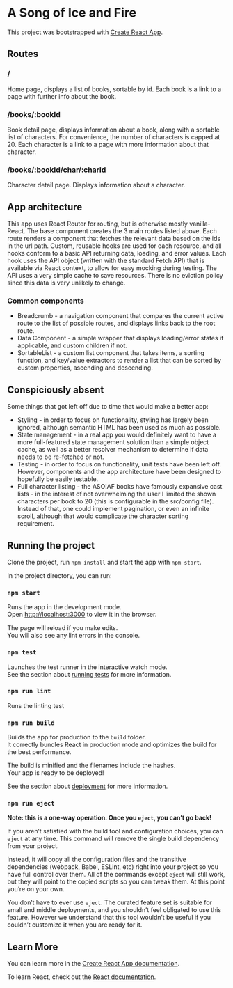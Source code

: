 # A Song of Ice and Fire

This project was bootstrapped with [Create React App](https://github.com/facebook/create-react-app).


## Routes

### /
Home page, displays a list of books, sortable by id. Each book is a link to a page with further info about the book.

### /books/:bookId
Book detail page, displays information about a book, along with a sortable list of characters. For convenience, the number of characters is capped at 20. Each character is a link to a page with more information about that character.

### /books/:bookId/char/:charId
Character detail page. Displays information about a character.

## App architecture
This app uses React Router for routing, but is otherwise mostly vanilla-React.  The base component creates the 3 main routes listed above. Each route renders a component that fetches the relevant data based on the ids in the url path.  Custom, reusable hooks are used for each resource, and all hooks conform to a basic API returning data, loading, and error values.  Each hook uses the API object (written with the standard Fetch API) that is available via React context, to allow for easy mocking during testing. The API uses a very simple cache to save resources. There is no eviction policy since this data is very unlikely to change.

### Common components
 * Breadcrumb - a navigation component that compares the current active route to the list of possible routes, and displays links back to the root route.
 * Data Component - a simple wrapper that displays loading/error states if applicable, and custom children if not.
 * SortableList - a custom list component that takes items, a sorting function, and key/value extractors to render a list that can be sorted by custom properties, ascending and descending.

## Conspiciously absent
Some things that got left off due to time that would make a better app:
* Styling - in order to focus on functionality, styling has largely been ignored, although semantic HTML has been used as much as possible.
* State management - in a real app you would definitely want to have a more full-featured state management solution than a simple object cache, as well as a better resolver mechanism to determine if data needs to be re-fetched or not.
* Testing - in order to focus on functionality, unit tests have been left off. However, components and the app architecture have been designed to hopefully be easily testable.
* Full character listing - the ASOIAF books have famously expansive cast lists - in the interest of not overwhelming the user I limited the shown characters per book to 20 (this is configurable in the src/config file). Instead of that, one could implement pagination, or even an infinite scroll, although that would complicate the character sorting requirement.


## Running the project

Clone the project, run `npm install` and start the app with `npm start`.

In the project directory, you can run:

### `npm start`

Runs the app in the development mode.\
Open [http://localhost:3000](http://localhost:3000) to view it in the browser.

The page will reload if you make edits.\
You will also see any lint errors in the console.

### `npm test`

Launches the test runner in the interactive watch mode.\
See the section about [running tests](https://facebook.github.io/create-react-app/docs/running-tests) for more information.

### `npm run lint`

Runs the linting test

### `npm run build`

Builds the app for production to the `build` folder.\
It correctly bundles React in production mode and optimizes the build for the best performance.

The build is minified and the filenames include the hashes.\
Your app is ready to be deployed!

See the section about [deployment](https://facebook.github.io/create-react-app/docs/deployment) for more information.

### `npm run eject`

**Note: this is a one-way operation. Once you `eject`, you can’t go back!**

If you aren’t satisfied with the build tool and configuration choices, you can `eject` at any time. This command will remove the single build dependency from your project.

Instead, it will copy all the configuration files and the transitive dependencies (webpack, Babel, ESLint, etc) right into your project so you have full control over them. All of the commands except `eject` will still work, but they will point to the copied scripts so you can tweak them. At this point you’re on your own.

You don’t have to ever use `eject`. The curated feature set is suitable for small and middle deployments, and you shouldn’t feel obligated to use this feature. However we understand that this tool wouldn’t be useful if you couldn’t customize it when you are ready for it.

## Learn More

You can learn more in the [Create React App documentation](https://facebook.github.io/create-react-app/docs/getting-started).

To learn React, check out the [React documentation](https://reactjs.org/).
